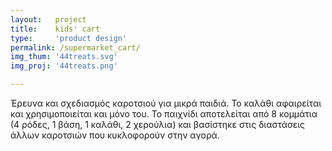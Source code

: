 ```yaml
---
layout:   project
title:    kids' cart
type:     'product design'
permalink: /supermarket_cart/
img_thum: '44treats.svg'
img_proj: '44treats.png'

---
```



Έρευνα και σχεδιασμός καροτσιού για μικρά παιδιά. Το καλάθι αφαιρείται και χρησιμοποιείται και μόνο του. Το παιχνίδι αποτελείται από 8 κομμάτια (4 ρόδες, 1 βάση, 1 καλάθι, 2 χερούλια) και βασίστηκε στις διαστάσεις άλλων καροτσιών που κυκλοφορούν στην αγορά.
